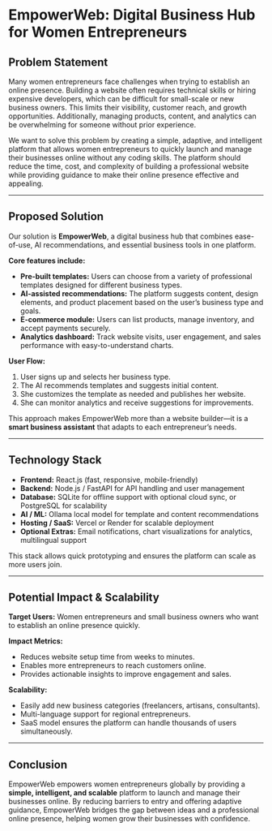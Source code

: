 # EmpowerWeb: Digital Business Hub for Women Entrepreneurs

## Problem Statement
Many women entrepreneurs face challenges when trying to establish an online presence. Building a website often requires technical skills or hiring expensive developers, which can be difficult for small-scale or new business owners. This limits their visibility, customer reach, and growth opportunities. Additionally, managing products, content, and analytics can be overwhelming for someone without prior experience.

We want to solve this problem by creating a simple, adaptive, and intelligent platform that allows women entrepreneurs to quickly launch and manage their businesses online without any coding skills. The platform should reduce the time, cost, and complexity of building a professional website while providing guidance to make their online presence effective and appealing.

---

## Proposed Solution
Our solution is **EmpowerWeb**, a digital business hub that combines ease-of-use, AI recommendations, and essential business tools in one platform.

**Core features include:**
- **Pre-built templates:** Users can choose from a variety of professional templates designed for different business types.
- **AI-assisted recommendations:** The platform suggests content, design elements, and product placement based on the user’s business type and goals.
- **E-commerce module:** Users can list products, manage inventory, and accept payments securely.
- **Analytics dashboard:** Track website visits, user engagement, and sales performance with easy-to-understand charts.

**User Flow:**
1. User signs up and selects her business type.
2. The AI recommends templates and suggests initial content.
3. She customizes the template as needed and publishes her website.
4. She can monitor analytics and receive suggestions for improvements.

This approach makes EmpowerWeb more than a website builder—it is a **smart business assistant** that adapts to each entrepreneur’s needs.

---

## Technology Stack
- **Frontend:** React.js (fast, responsive, mobile-friendly)  
- **Backend:** Node.js / FastAPI for API handling and user management  
- **Database:** SQLite for offline support with optional cloud sync, or PostgreSQL for scalability  
- **AI / ML:** Ollama local model for template and content recommendations  
- **Hosting / SaaS:** Vercel or Render for scalable deployment  
- **Optional Extras:** Email notifications, chart visualizations for analytics, multilingual support  

This stack allows quick prototyping and ensures the platform can scale as more users join.

---

## Potential Impact & Scalability
**Target Users:** Women entrepreneurs and small business owners who want to establish an online presence quickly.

**Impact Metrics:**
- Reduces website setup time from weeks to minutes.
- Enables more entrepreneurs to reach customers online.
- Provides actionable insights to improve engagement and sales.

**Scalability:**
- Easily add new business categories (freelancers, artisans, consultants).
- Multi-language support for regional entrepreneurs.
- SaaS model ensures the platform can handle thousands of users simultaneously.

---

## Conclusion
EmpowerWeb empowers women entrepreneurs globally by providing a **simple, intelligent, and scalable** platform to launch and manage their businesses online. By reducing barriers to entry and offering adaptive guidance, EmpowerWeb bridges the gap between ideas and a professional online presence, helping women grow their businesses with confidence.
